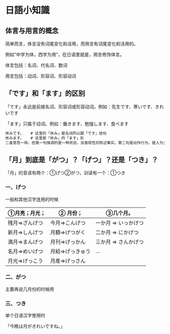 # 日語小知識


<!--more-->

## 体言与用言的概念

简单而言，体言没有词尾变化和活用，而用言有词尾变化和活用的。

例如“中学为体，西学为用”，在日语里就是，用言修饰体言。

体言包括：名词、代名词、数词

用言包括：动词、形容词、形容动词

## 「です」和「ます」的区别

「です」永远是前接名词、形容词或形容动词。例如：先生です、寒いです、きれいです

「ます」只属于动词。例如：働きます、勉強します、食べます

```markdown
休みです。	# 这里的「休み」是名词所以跟「です」结句
休みます。	# 这里是「休み」的「ます」形
二者意思一样。但第一句强调的是一种状态，及客观性的陈述事实。第二句是动作行为，是人为主观去做。
```

## 「月」到底是「がつ」？「げつ」？还是「つき」？

「月」的音读有两个：①げつ➁がつ，训读有一个：①つき

### 一、げつ

一般和其他汉字连用的时候

| ①月亮；月光； | ② 月份；        | ③几个月。           |
| ------------- | --------------- | ------------------- |
| 残月⇒ざんげつ | 今月⇒こんげつ   | 一か月 ⇒ いっかげつ |
| 新月⇒しんげつ | 月額⇒げつがく   | 二か月 ⇒ にかげつ   |
| 満月⇒まんげつ | 月刊⇒げっかん   | 三か月 ⇒ さんかげつ |
| 名月⇒めいげつ | 月給⇒げっきゅう | …                   |
| 月光⇒げっこう | 月産⇒げっさん   |                     |

### 二、がつ

主要再说几月份的时候用

### 三、つき

单个日语汉字使用时

「今晩は月がきれいですね。」












